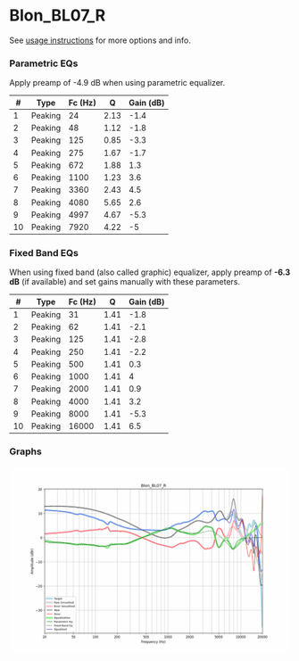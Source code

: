 # Blon_BL07_R
See [usage instructions](https://github.com/jaakkopasanen/AutoEq#usage) for more options and info.

### Parametric EQs
Apply preamp of -4.9 dB when using parametric equalizer.

|   # | Type    |   Fc (Hz) |    Q |   Gain (dB) |
|-----|---------|-----------|------|-------------|
|   1 | Peaking |        24 | 2.13 |        -1.4 |
|   2 | Peaking |        48 | 1.12 |        -1.8 |
|   3 | Peaking |       125 | 0.85 |        -3.3 |
|   4 | Peaking |       275 | 1.67 |        -1.7 |
|   5 | Peaking |       672 | 1.88 |         1.3 |
|   6 | Peaking |      1100 | 1.23 |         3.6 |
|   7 | Peaking |      3360 | 2.43 |         4.5 |
|   8 | Peaking |      4080 | 5.65 |         2.6 |
|   9 | Peaking |      4997 | 4.67 |        -5.3 |
|  10 | Peaking |      7920 | 4.22 |        -5   |

### Fixed Band EQs
When using fixed band (also called graphic) equalizer, apply preamp of **-6.3 dB** (if available) and set gains manually with these parameters.

|   # | Type    |   Fc (Hz) |    Q |   Gain (dB) |
|-----|---------|-----------|------|-------------|
|   1 | Peaking |        31 | 1.41 |        -1.8 |
|   2 | Peaking |        62 | 1.41 |        -2.1 |
|   3 | Peaking |       125 | 1.41 |        -2.8 |
|   4 | Peaking |       250 | 1.41 |        -2.2 |
|   5 | Peaking |       500 | 1.41 |         0.3 |
|   6 | Peaking |      1000 | 1.41 |         4   |
|   7 | Peaking |      2000 | 1.41 |         0.9 |
|   8 | Peaking |      4000 | 1.41 |         3.2 |
|   9 | Peaking |      8000 | 1.41 |        -5.3 |
|  10 | Peaking |     16000 | 1.41 |         6.5 |

### Graphs
![](./Blon_BL07_R.png)
